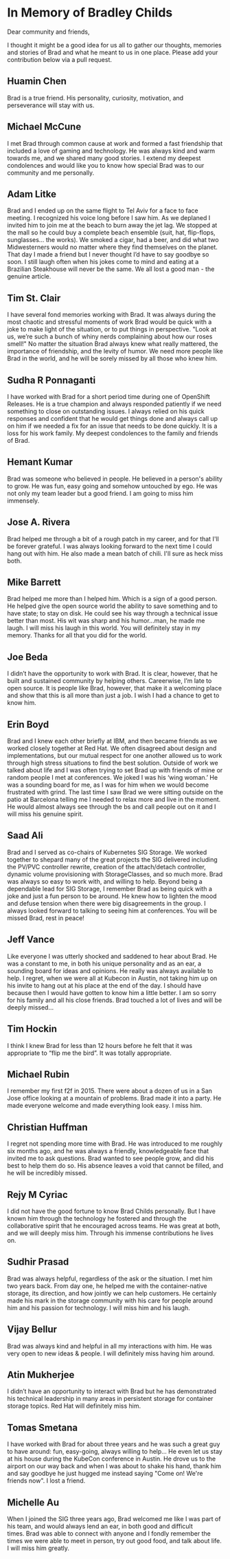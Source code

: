 # In Memory of Bradley Childs

Dear community and friends,

I thought it might be a good idea for us all to gather our thoughts, memories and stories of Brad and what he meant to us in one place. Please add your contribution below via a pull request.

## Huamin Chen

Brad is a true friend. His personality, curiosity, motivation, and perseverance will stay with us.

## Michael McCune

I met Brad through common cause at work and formed a fast friendship that included a love of gaming and technology. He was always kind and warm towards me, and we shared many good stories. I extend my deepest condolences and would like you to know how special Brad was to our community and me personally.

## Adam Litke

Brad and I ended up on the same flight to Tel Aviv for a face to face meeting.  I recognized his voice long before I saw him.  As we deplaned I invited him to join me at the beach to burn away the jet lag.  We stopped at the mall so he could buy a complete beach ensemble (suit, hat, flip-flops, sunglasses… the works).  We smoked a cigar, had a beer, and did what two Midwesterners would no matter where they find themselves on the planet.  That day I made a friend but I never thought I’d have to say goodbye so soon. I still laugh often when his jokes come to mind and eating at a Brazilian Steakhouse will never be the same.  We all lost a good man - the genuine article.

## Tim St. Clair

I have several fond memories working with Brad.  It was always during the most chaotic and stressful moments of work Brad would be quick with a joke to make light of the situation, or to put things in perspective.  "Look at us, we’re such a bunch of whiny nerds complaining about how our roses smell!"  No matter the situation Brad always knew what really mattered, the importance of friendship, and the levity of humor.  We need more people like Brad in the world, and he will be sorely missed by all those who knew him.  

## Sudha R Ponnaganti

I have worked with Brad for a short period time during one of OpenShift Releases. He is a true champion and always responded patiently if we need something to close on outstanding issues. I always relied on his quick responses and confident that he would get things done and always call up on him if we needed a fix for an issue that needs to be done quickly. It is a loss for his work family. My deepest condolences to the family and friends of Brad.

## Hemant Kumar

Brad was someone who believed in people. He believed in a person's ability to grow. He was fun, easy going and somehow untouched by ego. He was not only my team leader but a good friend. I am going to miss him immensely.

## Jose A. Rivera

Brad helped me through a bit of a rough patch in my career, and for that I'll be forever grateful. I was always looking forward to the next time I could hang out with him. He also made a mean batch of chili. I'll sure as heck miss both.

## Mike Barrett

Brad helped me more than I helped him.  Which is a sign of a good person.  He helped give the open source world the ability to save something and to have state; to stay on disk.  He could see his way through a technical issue better than most.  His wit was sharp and his humor...man, he made me laugh.  I will miss his laugh in this world.  You will definitely stay in my memory.  Thanks for all that you did for the world.

## Joe Beda

I didn’t have the opportunity to work with Brad. It is clear, however, that he built and sustained community by helping others.  Careerwise, I’m late to open source. It is people like Brad, however, that make it a welcoming place and show that this is all more than just a job. I wish I had a chance to get to know him.

## Erin Boyd

Brad and I knew each other briefly at IBM, and then became friends as we worked closely together at Red Hat. We often disagreed about design and implementations, but our mutual respect for one another allowed us to work through high stress situations to find the best solution. Outside of work we talked about life and I was often trying to set Brad up with friends of mine or random people I met at conferences. We joked I was his ‘wing woman.’ He was a sounding board for me, as I was for him when we would become frustrated with grind. The last time I saw Brad we were sitting outside on the patio at Barcelona telling me I needed to relax more and live in the moment. He would almost always see through the bs and call people out on it and I will miss his genuine spirit.

## Saad Ali

Brad and I served as co-chairs of Kubernetes SIG Storage. We worked together to shepard many of the great projects the SIG delivered including the PV/PVC controller rewrite, creation of the attach/detach controller, dynamic volume provisioning with StorageClasses, and so much more. Brad was always so easy to work with, and willing to help. Beyond being a dependable lead for SIG Storage, I remember Brad as being quick with a joke and just a fun person to be around. He knew how to lighten the mood and defuse tension when there were big disagreements in the group. I always looked forward to talking to seeing him at conferences. You will be missed Brad, rest in peace!

## Jeff Vance

Like everyone I was utterly shocked and saddened to hear about Brad. He was a constant to me, in both his unique personality and as an ear, a sounding board for ideas and opinions. He really was always available to help. I regret, when we were all at Kubecon in Austin, not taking him up on his invite to hang out at his place at the end of the day. I should have because then I would have gotten to know him a little better. I am so sorry for his family and all his close friends. Brad touched a lot of lives and will be deeply missed…

## Tim Hockin

I think I knew Brad for less than 12 hours before he felt that it was appropriate to “flip me the bird”.  It was totally appropriate.

## Michael Rubin

I remember my first f2f in 2015. There were about a dozen of us in a San Jose office looking at a mountain of problems. Brad made it into a party. He made everyone welcome and made everything look easy. I miss him.

## Christian Huffman

I regret not spending more time with Brad. He was introduced to me roughly six months ago, and he was always a friendly, knowledgeable face that invited me to ask questions. Brad wanted to see people grow, and did his best to help them do so. His absence leaves a void that cannot be filled, and he will be incredibly missed.

## Rejy M Cyriac

I did not have the good fortune to know Brad Childs personally. But I have known him through the technology he fostered and through the collaborative spirit that he encouraged across teams. He was great at both, and we will deeply miss him. Through his immense contributions he lives on.

## Sudhir Prasad

Brad was always helpful, regardless of the ask or the situation. I met him two years back. From day one, he helped me with the container-native storage, its direction, and how jointly we can help customers. He certainly made his mark in the storage community with his care for people around him and his passion for technology. I will miss him and his laugh.

## Vijay Bellur

Brad was always kind and helpful in all my interactions with him. He was very open to new ideas & people. I will definitely miss having him around.

## Atin Mukherjee

I didn’t have an opportunity to interact with Brad but he has demonstrated his technical leadership in many areas in persistent storage for container storage topics. Red Hat will definitely miss him.

## Tomas Smetana

I have worked with Brad for about three years and he was such a great guy to have around: fun, easy-going, always willing to help... He even let us stay at his house during the KubeCon conference in Austin. He drove us to the airport on our way back and when I was about to shake his hand, thank him and say goodbye he just hugged me instead saying "Come on! We're friends now". I lost a friend.

## Michelle Au
When I joined the SIG three years ago, Brad welcomed me like I was part of his team, and would always lend an ear, in both good and difficult times. Brad was able to connect with anyone and I fondly remember the times we were able to meet in person, try out good food, and talk about life. I will miss him greatly.
